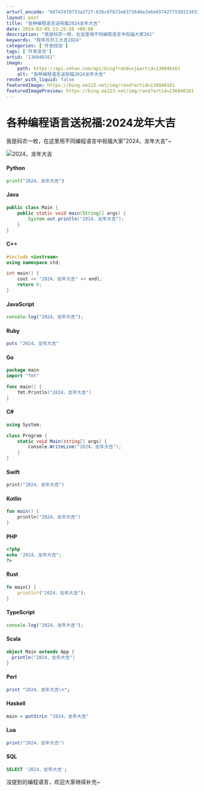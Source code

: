```yaml
---
arturl_encode: "68747470733a2f2f:626c6f672e6373646e2e6e65742f753031343339303530322f:61727469636c652f64657461696c732f313336303430313631"
layout: post
title: "各种编程语言送祝福2024龙年大吉"
date: 2024-02-05 13:25:58 +08:00
description: "我是码农一枚，在这里用不同编程语言中祝福大家202"
keywords: "程序员开工大吉2024"
categories: ['开发经验']
tags: ['开发语言']
artid: "136040161"
image:
    path: https://api.vvhan.com/api/bing?rand=sj&artid=136040161
    alt: "各种编程语言送祝福2024龙年大吉"
render_with_liquid: false
featuredImage: https://bing.ee123.net/img/rand?artid=136040161
featuredImagePreview: https://bing.ee123.net/img/rand?artid=136040161
---
```


# 各种编程语言送祝福:2024龙年大吉

我是码农一枚，在这里用不同编程语言中祝福大家"2024，龙年大吉"~
  
![2024，龙年大吉](https://i-blog.csdnimg.cn/blog_migrate/d6a43a484ed67554929c4f4b3dc4d873.png#pic_center)

#### Python

```python
print("2024，龙年大吉")

```

#### Java

```java
public class Main {
    public static void main(String[] args) {
        System.out.println("2024，龙年大吉");
    }
}

```

#### C++

```cpp
#include <iostream>
using namespace std;

int main() {
    cout << "2024，龙年大吉" << endl;
    return 0;
}

```

#### JavaScript

```javascript
console.log("2024，龙年大吉");

```

#### Ruby

```ruby
puts "2024，龙年大吉"

```

#### Go

```go
package main
import "fmt"

func main() {
    fmt.Println("2024，龙年大吉")
}

```

#### C#

```csharp
using System;

class Program {
    static void Main(string[] args) {
        Console.WriteLine("2024，龙年大吉");
    }
}

```

#### Swift

```swift
print("2024，龙年大吉")

```

#### Kotlin

```kotlin
fun main() {
    println("2024，龙年大吉")
}

```

#### PHP

```php
<?php
echo "2024，龙年大吉";
?>

```

#### Rust

```rust
fn main() {
    println!("2024，龙年大吉");
}

```

#### TypeScript

```typescript
console.log("2024，龙年大吉");

```

#### Scala

```scala
object Main extends App {
  println("2024，龙年大吉")
}

```

#### Perl

```perl
print "2024，龙年大吉\n";

```

#### Haskell

```haskell
main = putStrLn "2024，龙年大吉"

```

#### Lua

```lua
print("2024，龙年大吉")

```

#### SQL

```sql
SELECT '2024，龙年大吉';

```

没提到的编程语言，欢迎大家继续补充~
